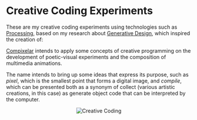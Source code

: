 # Creative Coding Experiments

These are my creative coding experiments using technologies such as [Processing](https://processing.org/), based on my research about [Generative Design](https://github.com/DanielBrito/generative-design), which inspired the creation of:

[Compixelar](https://medium.com/compixelar) intends to apply some concepts of creative programming on the development of poetic-visual experiments and the composition of multimedia animations.

The name intends to bring up some ideas that express its purpose, such as *pixel*, which is the smallest point that forms a digital image, and *compile*, which can be presented both as a synonym of collect (various artistic creations, in this case) as generate object code that can be interpreted by the computer.

<div align="center">
<img alt="Creative Coding" src="https://github.com/DanielBrito/creative-coding-experiments/raw/master/CodingExperiments/creative-coding-experiment.gif">
</div>

